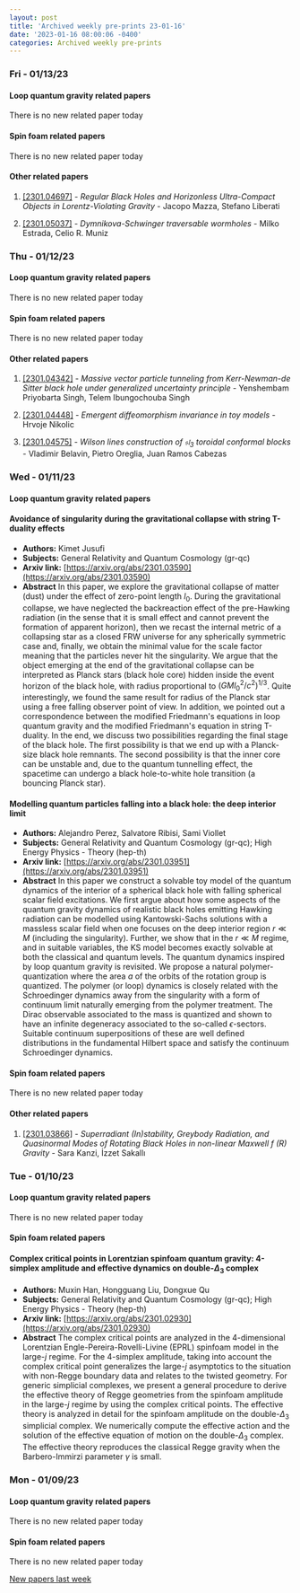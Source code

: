 ```yaml
---
layout: post
title: 'Archived weekly pre-prints 23-01-16'
date: '2023-01-16 08:00:06 -0400'
categories: Archived weekly pre-prints
---
```



### Fri - 01/13/23

#### Loop quantum gravity related papers

There is no new related paper today 

#### Spin foam related papers

There is no new related paper today 



#### Other related papers

1. [[2301.04697]](https://arxiv.org/abs/2301.04697) - *Regular Black Holes and Horizonless Ultra-Compact Objects in  Lorentz-Violating Gravity* - Jacopo Mazza, Stefano Liberati

1. [[2301.05037]](https://arxiv.org/abs/2301.05037) - *Dymnikova-Schwinger traversable wormholes* - Milko Estrada, Celio R. Muniz



### Thu - 01/12/23

#### Loop quantum gravity related papers

There is no new related paper today 

#### Spin foam related papers

There is no new related paper today 



#### Other related papers

1. [[2301.04342]](https://arxiv.org/abs/2301.04342) - *Massive vector particle tunneling from Kerr-Newman-de Sitter black hole  under generalized uncertainty principle* - Yenshembam Priyobarta Singh, Telem Ibungochouba Singh

1. [[2301.04448]](https://arxiv.org/abs/2301.04448) - *Emergent diffeomorphism invariance in toy models* - Hrvoje Nikolic

1. [[2301.04575]](https://arxiv.org/abs/2301.04575) - *Wilson lines construction of $\mathfrak{sl}_3$ toroidal conformal blocks* - Vladimir Belavin, Pietro Oreglia, Juan Ramos Cabezas



### Wed - 01/11/23

#### Loop quantum gravity related papers

#### **Avoidance of singularity during the gravitational collapse with string  T-duality effects**
 - **Authors:** Kimet Jusufi
 - **Subjects:** General Relativity and Quantum Cosmology (gr-qc)
 - **Arxiv link:** [https://arxiv.org/abs/2301.03590](https://arxiv.org/abs/2301.03590)
 - **Abstract**
 In this paper, we explore the gravitational collapse of matter (dust) under the effect of zero-point length $l_0$. During the gravitational collapse, we have neglected the backreaction effect of the pre-Hawking radiation (in the sense that it is small effect and cannot prevent the formation of apparent horizon), then we recast the internal metric of a collapsing star as a closed FRW universe for any spherically symmetric case and, finally, we obtain the minimal value for the scale factor meaning that the particles never hit the singularity. We argue that the object emerging at the end of the gravitational collapse can be interpreted as Planck stars (black hole core) hidden inside the event horizon of the black hole, with radius proportional to $(GMl_0^{2}/c^2)^{1/3}$. Quite interestingly, we found the same result for radius of the Planck star using a free falling observer point of view. In addition, we pointed out a correspondence between the modified Friedmann's equations in loop quantum gravity and the modified Friedmann's equation in string T-duality. In the end, we discuss two possibilities regarding the final stage of the black hole. The first possibility is that we end up with a Planck-size black hole remnants. The second possibility is that the inner core can be unstable and, due to the quantum tunnelling effect, the spacetime can undergo a black hole-to-white hole transition (a bouncing Planck star). 

#### **Modelling quantum particles falling into a black hole: the deep interior  limit**
 - **Authors:** Alejandro Perez, Salvatore Ribisi, Sami Viollet
 - **Subjects:** General Relativity and Quantum Cosmology (gr-qc); High Energy Physics - Theory (hep-th)
 - **Arxiv link:** [https://arxiv.org/abs/2301.03951](https://arxiv.org/abs/2301.03951)
 - **Abstract**
 In this paper we construct a solvable toy model of the quantum dynamics of the interior of a spherical black hole with falling spherical scalar field excitations. We first argue about how some aspects of the quantum gravity dynamics of realistic black holes emitting Hawking radiation can be modelled using Kantowski-Sachs solutions with a massless scalar field when one focuses on the deep interior region $r\ll M$ (including the singularity). Further, we show that in the $r\ll M$ regime, and in suitable variables, the KS model becomes exactly solvable at both the classical and quantum levels. The quantum dynamics inspired by loop quantum gravity is revisited. We propose a natural polymer-quantization where the area $a$ of the orbits of the rotation group is quantized. The polymer (or loop) dynamics is closely related with the Schroedinger dynamics away from the singularity with a form of continuum limit naturally emerging from the polymer treatment. The Dirac observable associated to the mass is quantized and shown to have an infinite degeneracy associated to the so-called $\epsilon$-sectors. Suitable continuum superpositions of these are well defined distributions in the fundamental Hilbert space and satisfy the continuum Schroedinger dynamics. 

#### Spin foam related papers

There is no new related paper today 



#### Other related papers

1. [[2301.03866]](https://arxiv.org/abs/2301.03866) - *Superradiant (In)stability, Greybody Radiation, and Quasinormal Modes of  Rotating Black Holes in non-linear Maxwell f (R) Gravity* - Sara Kanzi, İzzet Sakallı



### Tue - 01/10/23

#### Loop quantum gravity related papers

There is no new related paper today 

#### Spin foam related papers

#### **Complex critical points in Lorentzian spinfoam quantum gravity:  4-simplex amplitude and effective dynamics on double-$\Delta_3$ complex**
 - **Authors:** Muxin Han, Hongguang Liu, Dongxue Qu
 - **Subjects:** General Relativity and Quantum Cosmology (gr-qc); High Energy Physics - Theory (hep-th)
 - **Arxiv link:** [https://arxiv.org/abs/2301.02930](https://arxiv.org/abs/2301.02930)
 - **Abstract**
 The complex critical points are analyzed in the 4-dimensional Lorentzian Engle-Pereira-Rovelli-Livine (EPRL) spinfoam model in the large-$j$ regime. For the 4-simplex amplitude, taking into account the complex critical point generalizes the large-$j$ asymptotics to the situation with non-Regge boundary data and relates to the twisted geometry. For generic simplicial complexes, we present a general procedure to derive the effective theory of Regge geometries from the spinfoam amplitude in the large-$j$ regime by using the complex critical points. The effective theory is analyzed in detail for the spinfoam amplitude on the double-$\Delta_3$ simplicial complex. We numerically compute the effective action and the solution of the effective equation of motion on the double-$\Delta_3$ complex. The effective theory reproduces the classical Regge gravity when the Barbero-Immirzi parameter $\gamma$ is small. 

### Mon - 01/09/23

#### Loop quantum gravity related papers

There is no new related paper today 

#### Spin foam related papers

There is no new related paper today 




[New papers last week]({{site.url}}/archived/weekly/pre-prints/2023/01/09/archived_weekly_papers.html)